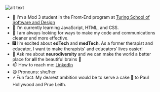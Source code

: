 ![alt text](https://user-images.githubusercontent.com/105533317/183269562-85cb6c5a-4b32-40a4-9c6a-b373a93a84ac.svg "Hi!")


- 🤝 I'm a Mod 3 student in the Front-End program at [Turing School of Software and Design](https://turing.edu/)
- 🌱 I’m currently learning JavaScript, HTML, and CSS. 
- 🤯 I am always looking for ways to make my code and communications cleaner and more effective.
- 🎆 I’m excited about __edTech__ and __medTech__. As a former therapist and educator, I want to make therapists' and educators' lives easier!
- 💬 Ask me about __neurodiversity__ and we can make the world a better place for __all__ the beautiful brains 🧠 
- 📫 How to reach me: [LinkedIn](www.linkedin.com/in/alycia-canavan)
- 😄 Pronouns: she/her
- ⚡ Fun fact: My dearest ambition would be to serve a cake 🍰 to Paul Hollywood and Prue Leith. 
